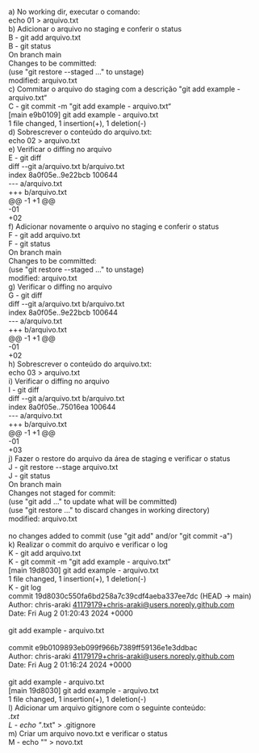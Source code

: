 a) No working dir, executar o comando:\
echo 01 > arquivo.txt\
b) Adicionar o arquivo no staging e conferir o status\
B - git add arquivo.txt\
B - git status\
On branch main\
Changes to be committed:\
  (use "git restore --staged <file>..." to unstage)\
        modified:   arquivo.txt\
c) Commitar o arquivo do staging com a descrição "git add example - arquivo.txt“\
C - git commit -m "git add example - arquivo.txt“\
[main e9b0109] git add example - arquivo.txt\
 1 file changed, 1 insertion(+), 1 deletion(-)\
d) Sobrescrever o conteúdo do arquivo.txt:\
echo 02 > arquivo.txt\
e) Verificar o diffing no arquivo\
E - git diff\
diff --git a/arquivo.txt b/arquivo.txt\
index 8a0f05e..9e22bcb 100644\
--- a/arquivo.txt\
+++ b/arquivo.txt\
@@ -1 +1 @@\
-01\
+02\
f) Adicionar novamente o arquivo no staging e conferir o status\
F - git add arquivo.txt\
F - git status\
On branch main\
Changes to be committed:\
  (use "git restore --staged <file>..." to unstage)\
        modified:   arquivo.txt\
g) Verificar o diffing no arquivo\
G - git diff\
diff --git a/arquivo.txt b/arquivo.txt\
index 8a0f05e..9e22bcb 100644\
--- a/arquivo.txt\
+++ b/arquivo.txt\
@@ -1 +1 @@\
-01\
+02\
h) Sobrescrever o conteúdo do arquivo.txt:\
echo 03 > arquivo.txt\
i) Verificar o diffing no arquivo\
I - git diff\
diff --git a/arquivo.txt b/arquivo.txt\
index 8a0f05e..75016ea 100644\
--- a/arquivo.txt\
+++ b/arquivo.txt\
@@ -1 +1 @@\
-01\
+03\
j) Fazer o restore do arquivo da área de staging e verificar o status\
J - git restore --stage arquivo.txt\
J - git status\
On branch main\
Changes not staged for commit:\
  (use "git add <file>..." to update what will be committed)\
  (use "git restore <file>..." to discard changes in working directory)\
        modified:   arquivo.txt\
\
no changes added to commit (use "git add" and/or "git commit -a")\
k) Realizar o commit do arquivo e verificar o log\
K - git add arquivo.txt\
K - git commit -m "git add example - arquivo.txt“\
[main 19d8030] git add example - arquivo.txt\
 1 file changed, 1 insertion(+), 1 deletion(-)\
K - git log\
commit 19d8030c550fa6bd258a7c39cdf4aeba337ee7dc (HEAD -> main)\
Author: chris-araki <41179179+chris-araki@users.noreply.github.com>\
Date:   Fri Aug 2 01:20:43 2024 +0000\
\
    git add example - arquivo.txt\
\
commit e9b0109893eb099f966b7389ff59136e1e3ddbac\
Author: chris-araki <41179179+chris-araki@users.noreply.github.com>\
Date:   Fri Aug 2 01:16:24 2024 +0000\
\
    git add example - arquivo.txt\
[main 19d8030] git add example - arquivo.txt\
 1 file changed, 1 insertion(+), 1 deletion(-)\
l) Adicionar um arquivo gitignore com o seguinte conteúdo:\
*.txt\
L - echo "*.txt" > .gitignore\
m) Criar um arquivo novo.txt e verificar o status\
M - echo "" > novo.txt
